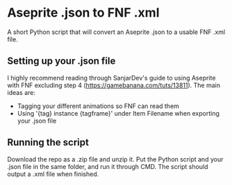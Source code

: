 # Aseprite .json to FNF .xml
A short Python script that will convert an Aseprite .json to a usable FNF .xml file.

## Setting up your .json file
I highly recommend reading through SanjarDev's guide to using Aseprite with FNF excluding step 4 (https://gamebanana.com/tuts/13811). The main ideas are:
* Tagging your different animations so FNF can read them
* Using '{tag} instance {tagframe}' under Item Filename when exporting your .json file

## Running the script
Download the repo as a .zip file and unzip it. Put the Python script and your .json file in the same folder, and run it through CMD. The script should output a .xml file when finished.
